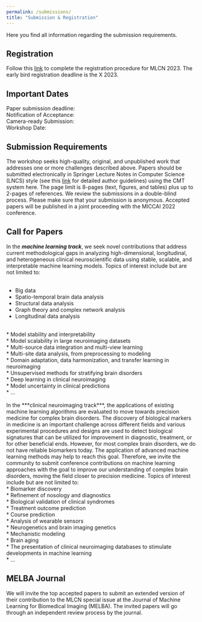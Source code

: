 ```yaml
---
permalink: /submissions/
title: "Submission & Registration"
---
```


Here you find all information regarding the submission requirements.


## Registration

Follow this [link]() to complete the registration procedure for MLCN 2023. The early bird registration deadline is the X 2023. 

## Important Dates

Paper submission deadline:
<br>
Notification of Acceptance:
<br>
Camera-ready Submission: 
<br>
Workshop Date: 
<br>

## Submission Requirements

The workshop seeks high-quality, original, and unpublished work that addresses one or more challenges described above. Papers should be submitted electronically in Springer Lecture Notes in Computer Science (LNCS) style (see this [link]() for detailed author guidelines) using the CMT system here. The page limit is 8-pages (text, figures, and tables) plus up to 2-pages of references. We review the submissions in a double-blind process. Please make sure that your submission is anonymous. Accepted papers will be published in a joint proceeding with the MICCAI 2022 conference.

## Call for Papers 

In the ***machine learning track***, we seek novel contributions that address current methodological gaps in analyzing high-dimensional, longitudinal, and heterogeneous clinical neuroscientific data using stable, scalable, and interpretable machine learning models. Topics of interest include but are not limited to:
<br>
<br>
* Big data
* Spatio-temporal brain data analysis
* Structural data analysis
* Graph theory and complex network analysis
* Longitudinal data analysis
<br>
* Model stability and interpretability
<br>
* Model scalability in large neuroimaging datasets
<br>
* Multi-source data integration and multi-view learning
<br>
* Multi-site data analysis, from preprocessing to modeling
<br>
* Domain adaptation, data harmonization, and transfer learning in neuroimaging
<br>
* Unsupervised methods for stratifying brain disorders
<br>
* Deep learning in clinical neuroimaging
<br>
* Model uncertainty in clinical predictions
<br>
* …
<br>
<br>
In the ***clinical neuroimaging track***, the applications of existing machine learning algorithms are evaluated to move towards precision medicine for complex brain disorders. The discovery of biological markers in medicine is an important challenge across different fields and various experimental procedures and designs are used to detect biological signatures that can be utilized for improvement in diagnostic, treatment, or for other beneficial ends. However, for most complex brain disorders, we do not have reliable biomarkers today. The application of advanced machine learning methods may help to reach this goal. Therefore, we invite the community to submit conference contributions on machine learning approaches with the goal to improve our understanding of complex brain disorders, moving the field closer to precision medicine. Topics of interest include but are not limited to:
<br>
* Biomarker discovery 
<br>
* Refinement of nosology and diagnostics 
<br>
* Biological validation of clinical syndromes 
<br>
* Treatment outcome prediction 
<br>
* Course prediction 
<br>
* Analysis of wearable sensors
<br>
* Neurogenetics and brain imaging genetics
<br>
* Mechanistic modeling
<br>
* Brain aging
<br>
* The presentation of clinical neuroimaging databases to stimulate developments in machine learning
<br>
* …
<br>

## MELBA Journal 
We will invite the top accepted papers to submit an extended version of their contribution to the MLCN special issue at the Journal of Machine Learning for Biomedical Imaging (MELBA). The invited papers will go through an independent review process by the journal.
